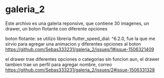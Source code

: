 # galeria_2
Este archivo es una galeria reponsive, que contiene 30 imagenes, un drawer, un boton flotante con diferente opciones


boton flotante:
se utilizo libreria flutter_speed_dial: ^6.2.0, fue la que me sirvio para agregar una animacion y diferentes opciones al boton
https://github.com/Sebas333231/galeria_2/issues/1#issue-1506321409

el drawer trae diferentes opciones o categorias sin funcion aun, el drawer tambien trae un perfil para agregar nombre, correo
https://github.com/Sebas333231/galeria_2/issues/2#issue-1506331328
